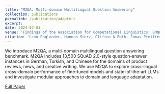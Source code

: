 ```yaml
---
title: "M2QA: Multi-domain Multilingual Question Answering"
collection: publications
permalink: /publication/adapters
excerpt: 
date: 2024-07-01
venue: 'Findings of the Association for Computational Linguistics: EMNLP 2024'
citation: 'Leon Engländer, Hannah Sterz, Clifton A Poth, Jonas Pfeiffer, Ilia Kuznetsov, Iryna Gurevych'
---
```

We introduce M2QA, a multi-domain multilingual question answering benchmark. M2QA includes 13,500 SQuAD 2.0-style question-answer instances in German, Turkish, and Chinese for the domains of product reviews, news, and creative writing. We use M2QA to explore cross-lingual cross-domain performance of fine-tuned models and state-of-the-art LLMs and investigate modular approaches to domain and language adaptation.

[Full Paper](https://aclanthology.org/2024.findings-emnlp.365.pdf)